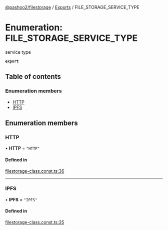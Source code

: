 [@pashoo2/filestorage](../README.md) / [Exports](../modules.md) / FILE_STORAGE_SERVICE_TYPE

# Enumeration: FILE\_STORAGE\_SERVICE\_TYPE

service type

**`export`**

## Table of contents

### Enumeration members

- [HTTP](file_storage_service_type.md#http)
- [IPFS](file_storage_service_type.md#ipfs)

## Enumeration members

### HTTP

• **HTTP** = `"HTTP"`

#### Defined in

[filestorage-class.const.ts:36](https://github.com/pashoo2/filestorage/blob/f78b5fb/src/filestorage-class.const.ts#L36)

___

### IPFS

• **IPFS** = `"IPFS"`

#### Defined in

[filestorage-class.const.ts:35](https://github.com/pashoo2/filestorage/blob/f78b5fb/src/filestorage-class.const.ts#L35)
